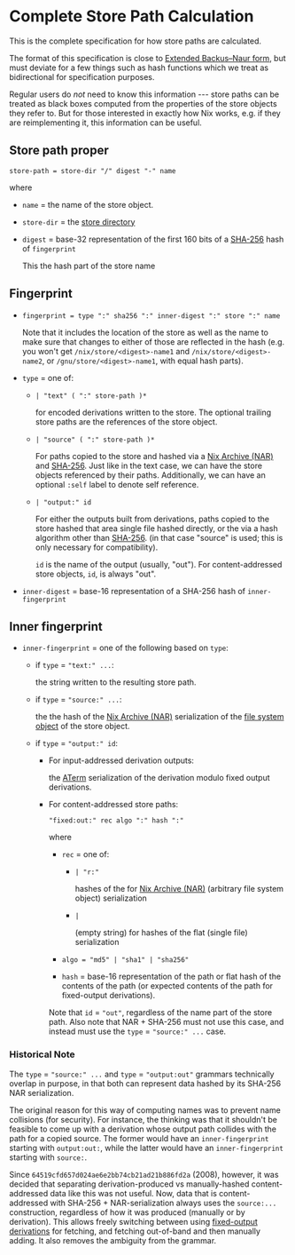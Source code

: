 # Complete Store Path Calculation

This is the complete specification for how store paths are calculated.

The format of this specification is close to [Extended Backus–Naur form](https://en.wikipedia.org/wiki/Extended_Backus%E2%80%93Naur_form), but must deviate for a few things such as hash functions which we treat as bidirectional for specification purposes.

Regular users do *not* need to know this information --- store paths can be treated as black boxes computed from the properties of the store objects they refer to.
But for those interested in exactly how Nix works, e.g. if they are reimplementing it, this information can be useful.

## Store path proper

```ebnf
store-path = store-dir "/" digest "-" name
```
where

- `name` = the name of the store object.

- `store-dir` = the [store directory](@docroot@/store/store-path.md#store-directory)

- `digest` = base-32 representation of the first 160 bits of a [SHA-256] hash of `fingerprint`

  This the hash part of the store name

## Fingerprint

- ```ebnf
  fingerprint = type ":" sha256 ":" inner-digest ":" store ":" name
  ```

  Note that it includes the location of the store as well as the name to make sure that changes to either of those are reflected in the hash
  (e.g. you won't get `/nix/store/<digest>-name1` and `/nix/store/<digest>-name2`, or `/gnu/store/<digest>-name1`, with equal hash parts).

- `type` = one of:

  - ```ebnf
    | "text" ( ":" store-path )*
    ```

    for encoded derivations written to the store.
    The optional trailing store paths are the references of the store object.

  - ```ebnf
    | "source" ( ":" store-path )*
    ```

    For paths copied to the store and hashed via a [Nix Archive (NAR)] and [SHA-256][sha-256].
    Just like in the text case, we can have the store objects referenced by their paths.
    Additionally, we can have an optional `:self` label to denote self reference.

  - ```ebnf
    | "output:" id
    ```

    For either the outputs built from derivations,
    paths copied to the store hashed that area single file hashed directly, or the via a hash algorithm other than [SHA-256][sha-256].
    (in that case "source" is used; this is only necessary for compatibility).

    `id` is the name of the output (usually, "out").
    For content-addressed store objects, `id`, is always "out".

- `inner-digest` = base-16 representation of a SHA-256 hash of `inner-fingerprint`

## Inner fingerprint

- `inner-fingerprint` = one of the following based on `type`:

  - if `type` = `"text:" ...`:

    the string written to the resulting store path.

  - if `type` = `"source:" ...`:

    the the hash of the [Nix Archive (NAR)] serialization of the [file system object](@docroot@/store/file-system-object.md) of the store object.

  - if `type` = `"output:" id`:

    - For input-addressed derivation outputs:

      the [ATerm](@docroot@/protocols/derivation-aterm.md) serialization of the derivation modulo fixed output derivations.

    - For content-addressed store paths:

      ```ebnf
      "fixed:out:" rec algo ":" hash ":"
      ```

      where

      - `rec` = one of:

        - ```ebnf
          | "r:"
          ```
          hashes of the for [Nix Archive (NAR)] (arbitrary file system object) serialization

        - ```ebnf
          |
          ```
          (empty string) for hashes of the flat (single file) serialization

      - ```ebf
        algo = "md5" | "sha1" | "sha256"
        ```

      - `hash` = base-16 representation of the path or flat hash of the contents of the path (or expected contents of the path for fixed-output derivations).

      Note that `id` = `"out"`, regardless of the name part of the store path.
      Also note that NAR + SHA-256 must not use this case, and instead must use the `type` = `"source:" ...` case.

[Nix Archive (NAR)]: @docroot@/glossary.md#gloss-NAR
[sha-256]: https://en.m.wikipedia.org/wiki/SHA-256

### Historical Note

The `type` = `"source:" ...` and `type` = `"output:out"` grammars technically overlap in purpose,
in that both can represent data hashed by its SHA-256 NAR serialization.

The original reason for this way of computing names was to prevent name collisions (for security).
For instance, the thinking was that it shouldn't be feasible to come up with a derivation whose output path collides with the path for a copied source.
The former would have an `inner-fingerprint` starting with `output:out:`, while the latter would have an `inner-fingerprint` starting with `source:`.

Since `64519cfd657d024ae6e2bb74cb21ad21b886fd2a` (2008), however, it was decided that separating derivation-produced vs manually-hashed content-addressed data like this was not useful.
Now, data that is content-addressed with SHA-256 + NAR-serialization always uses the `source:...` construction, regardless of how it was produced (manually or by derivation).
This allows freely switching between using [fixed-output derivations](@docroot@/glossary.md#gloss-fixed-output-derivation) for fetching, and fetching out-of-band and then manually adding.
It also removes the ambiguity from the grammar.
